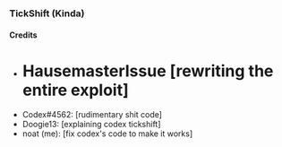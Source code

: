 ### TickShift (Kinda)
#### Credits
 - # HausemasterIssue [rewriting the entire exploit]
 - Codex#4562: [rudimentary shit code]
 - Doogie13: [explaining codex tickshift]
 - noat (me): [fix codex's code to make it works]
